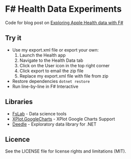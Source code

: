 # F# Health Data Experiments
Code for blog post on [Exploring Apple Health data with F#]( http://www.henrikwallstrom.com/2017/02/fsharp_healthdata_experiments.html)

## Try it
* Use my export.xml file or export your own:
    1. Launch the Health app
    2. Navigate to the Health Data tab
    3. Click on the User icon in the top right corner
    4. Click export to email the zip file
    5. Replace my export.xml file with file from zip
* Restore dependencies `dotnet restore`
* Run line-by-line in F# Interactive 

## Libraries
* [FsLab](https://fslab.org/) - Data science tools 
* [XPlot.GoogleCharts](https://tahahachana.github.io/XPlot/google-charts.html) - XPlot Google Charts Support
* [Deedle](http://bluemountaincapital.github.io/Deedle/) - Exploratory data library for .NET

## Licence
See the LICENSE file for license rights and limitations (MIT).